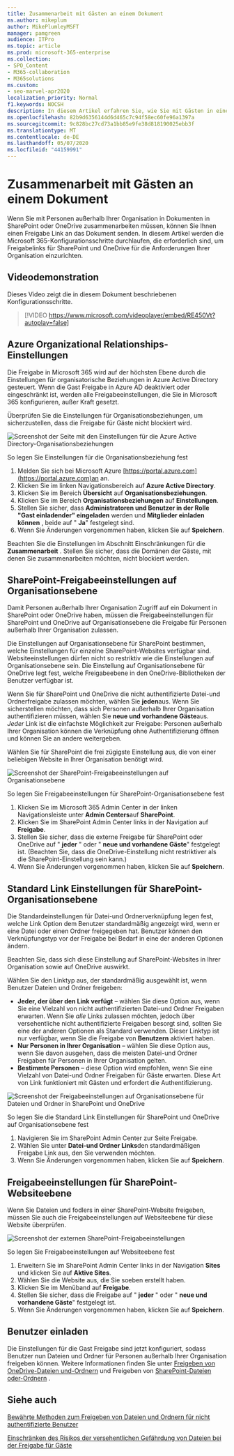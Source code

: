 ```yaml
---
title: Zusammenarbeit mit Gästen an einem Dokument
ms.author: mikeplum
author: MikePlumleyMSFT
manager: pamgreen
audience: ITPro
ms.topic: article
ms.prod: microsoft-365-enterprise
ms.collection:
- SPO_Content
- M365-collaboration
- M365solutions
ms.custom:
- seo-marvel-apr2020
localization_priority: Normal
f1.keywords: NOCSH
description: In diesem Artikel erfahren Sie, wie Sie mit Gästen in einem Dokument in SharePoint und OneDrive zusammenarbeiten.
ms.openlocfilehash: 82b9d6356144d6d465c7c94f58ec60fe96a1397a
ms.sourcegitcommit: 9c828bc27cd73a1bb85e9fe38d818190025ebb3f
ms.translationtype: MT
ms.contentlocale: de-DE
ms.lasthandoff: 05/07/2020
ms.locfileid: "44159991"
---
```

# <a name="collaborate-with-guests-on-a-document"></a>Zusammenarbeit mit Gästen an einem Dokument

Wenn Sie mit Personen außerhalb Ihrer Organisation in Dokumenten in SharePoint oder OneDrive zusammenarbeiten müssen, können Sie Ihnen einen Freigabe Link an das Dokument senden. In diesem Artikel werden die Microsoft 365-Konfigurationsschritte durchlaufen, die erforderlich sind, um Freigabelinks für SharePoint und OneDrive für die Anforderungen Ihrer Organisation einzurichten.

## <a name="video-demonstration"></a>Videodemonstration

Dieses Video zeigt die in diesem Dokument beschriebenen Konfigurationsschritte.</br>

> [!VIDEO https://www.microsoft.com/videoplayer/embed/RE450Vt?autoplay=false]

## <a name="azure-organizational-relationships-settings"></a>Azure Organizational Relationships-Einstellungen

Die Freigabe in Microsoft 365 wird auf der höchsten Ebene durch die Einstellungen für organisatorische Beziehungen in Azure Active Directory gesteuert. Wenn die Gast Freigabe in Azure AD deaktiviert oder eingeschränkt ist, werden alle Freigabeeinstellungen, die Sie in Microsoft 365 konfigurieren, außer Kraft gesetzt.

Überprüfen Sie die Einstellungen für Organisationsbeziehungen, um sicherzustellen, dass die Freigabe für Gäste nicht blockiert wird.

![Screenshot der Seite mit den Einstellungen für die Azure Active Directory-Organisationsbeziehungen](../media/azure-ad-organizational-relationships-settings.png)

So legen Sie Einstellungen für die Organisationsbeziehung fest

1. Melden Sie sich bei Microsoft Azure [https://portal.azure.com](https://portal.azure.com)an an.
2. Klicken Sie im linken Navigationsbereich auf **Azure Active Directory**.
3. Klicken Sie im Bereich **Übersicht** auf **Organisationsbeziehungen**.
4. Klicken Sie im Bereich **Organisationsbeziehungen** auf **Einstellungen**.
5. Stellen Sie sicher, dass **Administratoren und Benutzer in der Rolle "Gast einladender" eingeladen** werden und **Mitglieder einladen können** , beide auf " **Ja**" festgelegt sind.
6. Wenn Sie Änderungen vorgenommen haben, klicken Sie auf **Speichern**.

Beachten Sie die Einstellungen im Abschnitt Einschränkungen für die **Zusammenarbeit** . Stellen Sie sicher, dass die Domänen der Gäste, mit denen Sie zusammenarbeiten möchten, nicht blockiert werden.

## <a name="sharepoint-organization-level-sharing-settings"></a>SharePoint-Freigabeeinstellungen auf Organisationsebene

Damit Personen außerhalb Ihrer Organisation Zugriff auf ein Dokument in SharePoint oder OneDrive haben, müssen die Freigabeeinstellungen für SharePoint und OneDrive auf Organisationsebene die Freigabe für Personen außerhalb Ihrer Organisation zulassen.

Die Einstellungen auf Organisationsebene für SharePoint bestimmen, welche Einstellungen für einzelne SharePoint-Websites verfügbar sind. Websiteeinstellungen dürfen nicht so restriktiv wie die Einstellungen auf Organisationsebene sein. Die Einstellung auf Organisationsebene für OneDrive legt fest, welche Freigabeebene in den OneDrive-Bibliotheken der Benutzer verfügbar ist.

Wenn Sie für SharePoint und OneDrive die nicht authentifizierte Datei-und Ordnerfreigabe zulassen möchten, wählen Sie **jeden**aus. Wenn Sie sicherstellen möchten, dass sich Personen außerhalb Ihrer Organisation authentifizieren müssen, wählen Sie **neue und vorhandene Gäste**aus. *Jeder* Link ist die einfachste Möglichkeit zur Freigabe: Personen außerhalb Ihrer Organisation können die Verknüpfung ohne Authentifizierung öffnen und können Sie an andere weitergeben.

Wählen Sie für SharePoint die frei zügigste Einstellung aus, die von einer beliebigen Website in Ihrer Organisation benötigt wird.

![Screenshot der SharePoint-Freigabeeinstellungen auf Organisationsebene](../media/sharepoint-organization-external-sharing-controls.png)


So legen Sie Freigabeeinstellungen für SharePoint-Organisationsebene fest

1. Klicken Sie im Microsoft 365 Admin Center in der linken Navigationsleiste unter **Admin Centers**auf **SharePoint**.
2. Klicken Sie im SharePoint Admin Center links in der Navigation auf **Freigabe**.
3. Stellen Sie sicher, dass die externe Freigabe für SharePoint oder OneDrive auf " **jeder** " oder " **neue und vorhandene Gäste**" festgelegt ist. (Beachten Sie, dass die OneDrive-Einstellung nicht restriktiver als die SharePoint-Einstellung sein kann.)
4. Wenn Sie Änderungen vorgenommen haben, klicken Sie auf **Speichern**.

## <a name="sharepoint-organization-level-default-link-settings"></a>Standard Link Einstellungen für SharePoint-Organisationsebene

Die Standardeinstellungen für Datei-und Ordnerverknüpfung legen fest, welche Link Option dem Benutzer standardmäßig angezeigt wird, wenn er eine Datei oder einen Ordner freigegeben hat. Benutzer können den Verknüpfungstyp vor der Freigabe bei Bedarf in eine der anderen Optionen ändern.

Beachten Sie, dass sich diese Einstellung auf SharePoint-Websites in Ihrer Organisation sowie auf OneDrive auswirkt.

Wählen Sie den Linktyp aus, der standardmäßig ausgewählt ist, wenn Benutzer Dateien und Ordner freigeben:

- **Jeder, der über den Link verfügt** – wählen Sie diese Option aus, wenn Sie eine Vielzahl von nicht authentifizierten Datei-und Ordner Freigaben erwarten. Wenn Sie *alle* Links zulassen möchten, jedoch über versehentliche nicht authentifizierte Freigaben besorgt sind, sollten Sie eine der anderen Optionen als Standard verwenden. Dieser Linktyp ist nur verfügbar, wenn Sie die Freigabe von **Benutzern** aktiviert haben.
- **Nur Personen in Ihrer Organisation** – wählen Sie diese Option aus, wenn Sie davon ausgehen, dass die meisten Datei-und Ordner Freigaben für Personen in Ihrer Organisation gelten.
- **Bestimmte Personen** – diese Option wird empfohlen, wenn Sie eine Vielzahl von Datei-und Ordner Freigaben für Gäste erwarten. Diese Art von Link funktioniert mit Gästen und erfordert die Authentifizierung.
 
![Screenshot der Freigabeeinstellungen auf Organisationsebene für Dateien und Ordner in SharePoint und OneDrive](../media/sharepoint-organization-files-folders-sharing-settings.png)


So legen Sie die Standard Link Einstellungen für SharePoint und OneDrive auf Organisationsebene fest

1. Navigieren Sie im SharePoint Admin Center zur Seite Freigabe.
2. Wählen Sie unter **Datei-und Ordner Links**den standardmäßigen Freigabe Link aus, den Sie verwenden möchten.
3. Wenn Sie Änderungen vorgenommen haben, klicken Sie auf **Speichern**.

## <a name="sharepoint-site-level-sharing-settings"></a>Freigabeeinstellungen für SharePoint-Websiteebene

Wenn Sie Dateien und fodlers in einer SharePoint-Website freigeben, müssen Sie auch die Freigabeeinstellungen auf Websiteebene für diese Website überprüfen.

![Screenshot der externen SharePoint-Freigabeeinstellungen](../media/sharepoint-site-external-sharing-settings.png)

So legen Sie Freigabeeinstellungen auf Websiteebene fest
1. Erweitern Sie im SharePoint Admin Center links in der Navigation **Sites** und klicken Sie auf **Aktive Sites**.
2. Wählen Sie die Website aus, die Sie soeben erstellt haben.
3. Klicken Sie im Menüband auf **Freigabe**. 
4. Stellen Sie sicher, dass die Freigabe auf " **jeder** " oder " **neue und vorhandene Gäste**" festgelegt ist.
5. Wenn Sie Änderungen vorgenommen haben, klicken Sie auf **Speichern**.

## <a name="invite-users"></a>Benutzer einladen

Die Einstellungen für die Gast Freigabe sind jetzt konfiguriert, sodass Benutzer nun Dateien und Ordner für Personen außerhalb Ihrer Organisation freigeben können. Weitere Informationen finden Sie unter [Freigeben von OneDrive-Dateien und-Ordnern](https://support.office.com/article/9fcc2f7d-de0c-4cec-93b0-a82024800c07) und Freigeben von [SharePoint-Dateien oder-Ordnern](https://support.office.com/article/1fe37332-0f9a-4719-970e-d2578da4941c) .

## <a name="see-also"></a>Siehe auch

[Bewährte Methoden zum Freigeben von Dateien und Ordnern für nicht authentifizierte Benutzer](best-practices-anonymous-sharing.md)

[Einschränken des Risikos der versehentlichen Gefährdung von Dateien bei der Freigabe für Gäste](share-limit-accidental-exposure.md)